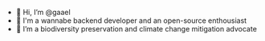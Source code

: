 - 👋 Hi, I’m @gaael
- 👀 I'm a wannabe backend developer and an open-source enthousiast
- 🌱 I’m a biodiversity preservation and climate change mitigation advocate

<!---
gaael-dev/gaael-dev is a ✨ special ✨ repository because its `README.md` (this file) appears on your GitHub profile.
You can click the Preview link to take a look at your changes.
--->
